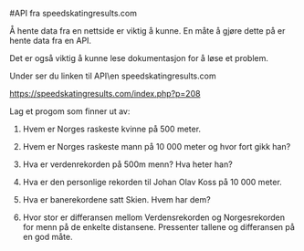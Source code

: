 #API fra speedskatingresults.com

Å hente data fra en nettside er viktig å kunne.
En måte å gjøre dette på er hente data fra en API.

Det er også viktig å kunne lese dokumentasjon for å løse et problem.

Under ser du linken til API\en speedskatingresults.com

https://speedskatingresults.com/index.php?p=208

Lag et progom som finner ut av:

1. Hvem er Norges raskeste kvinne på 500 meter.

2. Hvem er Norges raskeste mann på 10 000 meter og hvor fort gikk han?

3. Hva er verdenrekorden på 500m menn? Hva heter han?

4. Hva er den personlige rekorden til Johan Olav Koss på 10 000 meter.

5. Hva er banerekordene satt Skien. Hvem har dem?

6. Hvor stor er differansen mellom Verdensrekorden og Norgesrekorden for menn på de enkelte distansene. Pressenter tallene og differansen på en god måte.



